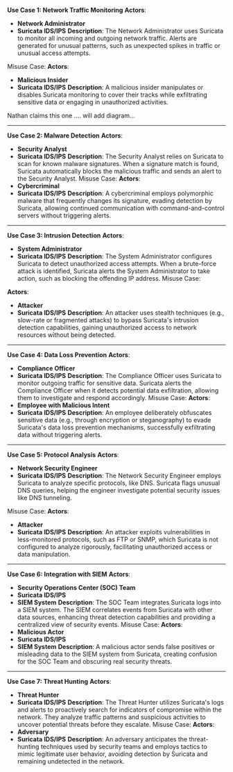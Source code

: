 
**Use Case 1: Network Traffic Monitoring**
**Actors**:
-   **Network Administrator**
-   **Suricata IDS/IPS**
**Description**: The Network Administrator uses Suricata to monitor all incoming and outgoing network traffic. Alerts are generated for unusual patterns, such as unexpected spikes in traffic or unusual access attempts.

Misuse Case:
**Actors**:
-   **Malicious Insider**
-   **Suricata IDS/IPS**
**Description**: A malicious insider manipulates or disables Suricata monitoring to cover their tracks while exfiltrating sensitive data or engaging in unauthorized activities.

Nathan claims this one .... will add diagram...

----------
**Use Case 2: Malware Detection**
**Actors**:
-   **Security Analyst**
-   **Suricata IDS/IPS**
**Description**: The Security Analyst relies on Suricata to scan for known malware signatures. When a signature match is found, Suricata automatically blocks the malicious traffic and sends an alert to the Security Analyst.
Misuse Case:
**Actors**:
-   **Cybercriminal**
-   **Suricata IDS/IPS**
**Description**: A cybercriminal employs polymorphic malware that frequently changes its signature, evading detection by Suricata, allowing continued communication with command-and-control servers without triggering alerts.
----------
**Use Case 3: Intrusion Detection**
**Actors**:
-   **System Administrator**
-   **Suricata IDS/IPS**
**Description**: The System Administrator configures Suricata to detect unauthorized access attempts. When a brute-force attack is identified, Suricata alerts the System Administrator to take action, such as blocking the offending IP address.
Misuse Case:

**Actors**:
-   **Attacker**
-   **Suricata IDS/IPS**
**Description**: An attacker uses stealth techniques (e.g., slow-rate or fragmented attacks) to bypass Suricata's intrusion detection capabilities, gaining unauthorized access to network resources without being detected.
----------
**Use Case 4: Data Loss Prevention**
**Actors**:
-   **Compliance Officer**
-   **Suricata IDS/IPS**
**Description**: The Compliance Officer uses Suricata to monitor outgoing traffic for sensitive data. Suricata alerts the Compliance Officer when it detects potential data exfiltration, allowing them to investigate and respond accordingly.
Misuse Case:
**Actors**:
-   **Employee with Malicious Intent**
-   **Suricata IDS/IPS**
**Description**: An employee deliberately obfuscates sensitive data (e.g., through encryption or steganography) to evade Suricata's data loss prevention mechanisms, successfully exfiltrating data without triggering alerts.
----------
**Use Case 5: Protocol Analysis**
**Actors**:
-   **Network Security Engineer**
-   **Suricata IDS/IPS**
**Description**: The Network Security Engineer employs Suricata to analyze specific protocols, like DNS. Suricata flags unusual DNS queries, helping the engineer investigate potential security issues like DNS tunneling.

Misuse Case:
**Actors**:
-   **Attacker**
-   **Suricata IDS/IPS**
**Description**: An attacker exploits vulnerabilities in less-monitored protocols, such as FTP or SNMP, which Suricata is not configured to analyze rigorously, facilitating unauthorized access or data manipulation.
----------
**Use Case 6: Integration with SIEM**
**Actors**:
-   **Security Operations Center (SOC) Team**
-   **Suricata IDS/IPS**
-   **SIEM System**
**Description**: The SOC Team integrates Suricata logs into a SIEM system. The SIEM correlates events from Suricata with other data sources, enhancing threat detection capabilities and providing a centralized view of security events.
Misuse Case:
**Actors**:
-   **Malicious Actor**
-   **Suricata IDS/IPS**
-   **SIEM System**
**Description**: A malicious actor sends false positives or misleading data to the SIEM system from Suricata, creating confusion for the SOC Team and obscuring real security threats.
----------
**Use Case 7: Threat Hunting**
**Actors**:
-   **Threat Hunter**
-   **Suricata IDS/IPS**
**Description**: The Threat Hunter utilizes Suricata's logs and alerts to proactively search for indicators of compromise within the network. They analyze traffic patterns and suspicious activities to uncover potential threats before they escalate.
Misuse Case:
**Actors**:
-   **Adversary**
-   **Suricata IDS/IPS**
**Description**: An adversary anticipates the threat-hunting techniques used by security teams and employs tactics to mimic legitimate user behavior, avoiding detection by Suricata and remaining undetected in the network.
